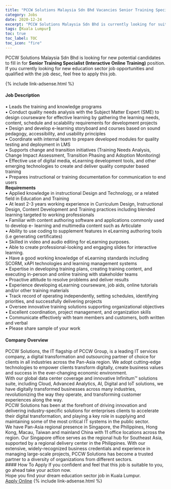 ```yaml
---
title: "PCCW Solutions Malaysia Sdn Bhd Vacancies Senior Training Specialist (Interactive Online Training)" 
category: Jobs 
date: 2020-12-24 
excerpt: "PCCW Solutions Malaysia Sdn Bhd is currently looking for suitable person to fill in the Senior Training Specialist (Interactive Online Training) which positioned at Kuala Lumpur" 
tags: [Kuala Lumpur] 
toc: true 
toc_label: TOC 
toc_icon: "fire" 
--- 
```


<p>PCCW Solutions Malaysia Sdn Bhd is looking for new potential candidates to fill in for <b>Senior Training Specialist (Interactive Online Training)</b> position. If you currently looking for new education sector job opportunities and qualified with the job desc, feel free to apply this job.
</p>{% include link-adsense.html %} 
 <div><div><div><h4>Job Description</h4></div></div><div><div><span><div><div>&#8226; Leads the training and knowledge programs<br>&#8226; Conduct quality needs analysis with the Subject Matter Expert (SME) to design courseware for effective learning by gathering the learning needs, content, schedule and scalability requirements for development projects<br>&#8226; Design and develop e-learning storyboard and courses based on sound pedagogy, accessibility, and usability principles<br>&#8226; Coordinate with internal team to prepare developed modules for quality testing and deployment in LMS<br>&#8226; Supports change and transition initiatives (Training Needs Analysis, Change Impact Assessment, Transition Phasing and Adoption Monitoring)<br>&#8226; Effective use of digital media, eLearning development tools, and other emerging technologies to create and deliver quality computer based training<br>&#8226; Prepares instructional or training documentation for communication to end users</div><div><strong>Requirements</strong></div><div>&#8226; Applied knowledge in instructional Design and Technology, or a related field in Education and Training</div><div>&#8226; At least 2-3 years working experience in Curriculum Design, Instructional Design, Content Development and Training practices including blended learning targeted to working professionals<br>&#8226; Familiar with content authoring software and applications commonly used to develop e- learning and multimedia content such as Articulate<br>&#8226; Ability to use coding to supplement features in eLearning authoring tools (i.e generating certificates)<br>&#8226; Skilled in video and audio editing for eLearning purposes.<br>&#8226; Able to create professional-looking and engaging slides for interactive learning.<br>&#8226; Have a good working knowledge of eLearning standards including SCORM, xAPI technologies and learning management systems<br>&#8226; Expertise in developing training plans, creating training content, and executing in-person and online training with stakeholder teams<br>&#8226; Proactive attitude to resolve problems and deliver results<br>&#8226; Experience developing eLearning courseware, job aids, online tutorials and/or other training materials<br>&#8226; Track record of operating independently, setting schedules, identifying priorities, and successfully delivering projects<br>&#8226; Oversee innovative training solutions supporting organizational objectives<br>&#8226; Excellent coordination, project management, and organization skills<br>&#8226; Communicate effectively with team members and customers, both written and verbal<br>&#8226; Please share sample of your work</div></div></span></div></div></div> 
<div><div><div><h4>Company Overview</h4></div></div><div><div><span><div><div>
<div>PCCW Solutions, the IT flagship of PCCW Group, is a leading IT services company, a digital transformation and outsourcing partner of choice for clients in all industries across the Pan-Asia region. We adopt cutting-edge technologies to empower clients transform digitally, create business values and success in the ever-changing economic environment.</div>
<div>With our global data center coverage and innovative Infinitum&#8482; solutions suite, including Cloud, Advanced Analytics, AI, Digital and IoT solutions, we have digitally transformed businesses across many industries, revolutionizing the way they operate, and transforming customer experiences along the way.</div>
<div>PCCW Solutions has been at the forefront of driving innovation and delivering industry-specific solutions for enterprises clients to accelerate their digital transformation, and playing a key role in supplying and maintaining some of the most critical IT systems in the public sector.</div>
<div>We have Pan-Asia regional presence in Singapore, the Philippines, Hong Kong, Macau, Taiwan and mainland China with 11 office locations across the region. Our Singapore office serves as the regional hub for Southeast Asia, supported by a regional delivery center in the Philippines. With our extensive, widely-recognized business credentials and experience in managing large-scale projects, PCCW Solutions has become a trusted partner to a diversity of organizations from different sectors.</div>
</div></div></span></div></div></div> 
#### How To Apply 
If you confident and feel that this job is suitable to you, go ahead take your action now. <br/> 
Hope you find your dream education sector job in Kuala Lumpur. <br/> 
<a href="https://www.jobstreet.com.my/en/job/senior-training-specialist-interactive-online-training-4450541?jobId=jobstreet-my-job-4450541&sectionRank=18&token=0~5eaa494b-1720-4b23-8b84-50f5194e8046&fr=SRP%20View%20In%20New%20Ta" class="btn btn--info" target="_blank" rel="nofollow noopenner">Apply Online</a> 
{% include link-adsense.html %} 